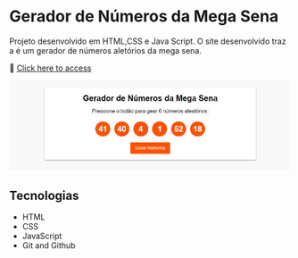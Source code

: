 # Gerador de Números da Mega Sena

Projeto desenvolvido em HTML,CSS e Java Script. O site desenvolvido traz a é um gerador de números aletórios da mega sena.

🔗 [Click here to access](https://n4ju15.github.io/gerador_numeros_mega_sena/)

<div align="center">
<img src="./assets/gerador.jpg">
</div>

## Tecnologias

- HTML
- CSS
- JavaScript
- Git and Github





